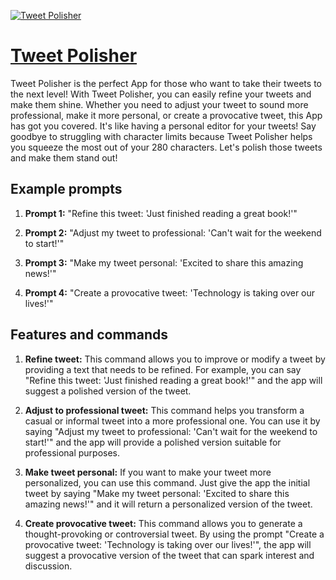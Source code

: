 [![Tweet Polisher](https://files.oaiusercontent.com/file-ydIOhnwFIa5oGQicY9Yp5nqs?se=2123-10-16T22%3A15%3A01Z&sp=r&sv=2021-08-06&sr=b&rscc=max-age%3D31536000%2C%20immutable&rscd=attachment%3B%20filename%3De77d9d9b-f670-433a-855f-370802caa3e2.png&sig=4R7oSAuTDYG6obnfcbbYkK436mRDVTKLJwfMtE9yvnw%3D)](https://chat.openai.com/g/g-iPJM2lXpY-tweet-polisher)

# [Tweet Polisher](https://chat.openai.com/g/g-iPJM2lXpY-tweet-polisher)

Tweet Polisher is the perfect App for those who want to take their tweets to the next level! With Tweet Polisher, you can easily refine your tweets and make them shine. Whether you need to adjust your tweet to sound more professional, make it more personal, or create a provocative tweet, this App has got you covered. It's like having a personal editor for your tweets! Say goodbye to struggling with character limits because Tweet Polisher helps you squeeze the most out of your 280 characters. Let's polish those tweets and make them stand out!

## Example prompts

1. **Prompt 1:** "Refine this tweet: 'Just finished reading a great book!'"

2. **Prompt 2:** "Adjust my tweet to professional: 'Can't wait for the weekend to start!'"

3. **Prompt 3:** "Make my tweet personal: 'Excited to share this amazing news!'"

4. **Prompt 4:** "Create a provocative tweet: 'Technology is taking over our lives!'"

## Features and commands

1. **Refine tweet:** This command allows you to improve or modify a tweet by providing a text that needs to be refined. For example, you can say "Refine this tweet: 'Just finished reading a great book!'" and the app will suggest a polished version of the tweet.

2. **Adjust to professional tweet:** This command helps you transform a casual or informal tweet into a more professional one. You can use it by saying "Adjust my tweet to professional: 'Can't wait for the weekend to start!'" and the app will provide a polished version suitable for professional purposes.

3. **Make tweet personal:** If you want to make your tweet more personalized, you can use this command. Just give the app the initial tweet by saying "Make my tweet personal: 'Excited to share this amazing news!'" and it will return a personalized version of the tweet.

4. **Create provocative tweet:** This command allows you to generate a thought-provoking or controversial tweet. By using the prompt "Create a provocative tweet: 'Technology is taking over our lives!'", the app will suggest a provocative version of the tweet that can spark interest and discussion.